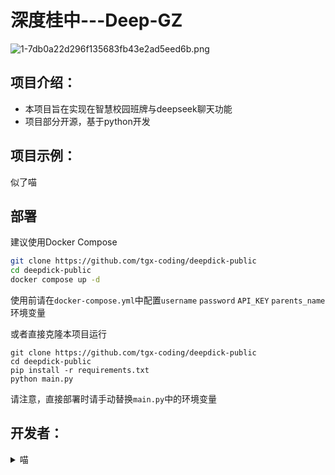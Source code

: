 
# 深度桂中---Deep-GZ

<img src="https://t.tutu.to/img/CbPpk" alt="1-7db0a22d296f135683fb43e2ad5eed6b.png" border="0" />

## 项目介绍：

- 本项目旨在实现在智慧校园班牌与deepseek聊天功能
- 项目部分开源，基于python开发

## 项目示例：

似了喵

## 部署

建议使用Docker Compose

```bash
git clone https://github.com/tgx-coding/deepdick-public
cd deepdick-public
docker compose up -d
```
使用前请在`docker-compose.yml`中配置`username` `password` `API_KEY` `parents_name`环境变量

或者直接克隆本项目运行

```
git clone https://github.com/tgx-coding/deepdick-public
cd deepdick-public
pip install -r requirements.txt
python main.py
```

请注意，直接部署时请手动替换`main.py`中的环境变量


## 开发者：
<details>
  <summary>喵</summary>
GZ-TGX(设计社)

[whitebearovo](https://github.com/whitebearovo)

aka.神秘17岁日本jk.jpg

<img src="https://avatars.githubusercontent.com/u/76813756?v=4">

[zza](https://github.com/Small-cart)

<img src="https://avatars.githubusercontent.com/u/98203931?v=4">

[qianzhu](https://github.com/qianzhu233)

<img src="https://avatars.githubusercontent.com/u/87600130?v=4">

</details>



















